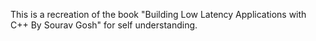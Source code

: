 This is a recreation of the book "Building Low Latency Applications with C++ By Sourav Gosh" for self understanding.



